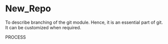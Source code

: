 # New_Repo
To describe branching of the git module.
Hence, it is an essential part of git.
It can be customized when required.

PROCESS

